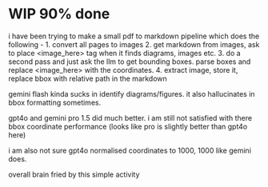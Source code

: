 # WIP 90% done

i have been trying to make a small pdf to markdown pipeline which does the following - 1. convert all pages to images 2. get markdown from images, ask to place <image_here> tag when it finds diagrams, images etc. 3. do a second pass and just ask the llm to get bounding boxes. parse boxes and replace <image_here> with the coordinates.  4. extract image, store it, replace bbox with relative path in the markdown

gemini flash kinda sucks in identify diagrams/figures. it also hallucinates in bbox formatting sometimes.

gpt4o and gemini pro 1.5 did much better. i am still not satisfied with there bbox coordinate performance (looks like pro is slightly better than gpt4o here)

i am also not sure gpt4o normalised coordinates to 1000, 1000 like gemini does.

overall brain fried by this simple activity